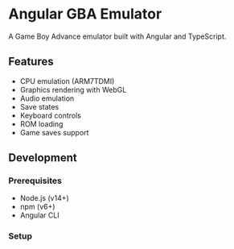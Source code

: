 # Angular GBA Emulator

A Game Boy Advance emulator built with Angular and TypeScript.

## Features

- CPU emulation (ARM7TDMI)
- Graphics rendering with WebGL
- Audio emulation
- Save states
- Keyboard controls
- ROM loading
- Game saves support

## Development

### Prerequisites

- Node.js (v14+)
- npm (v6+)
- Angular CLI

### Setup 